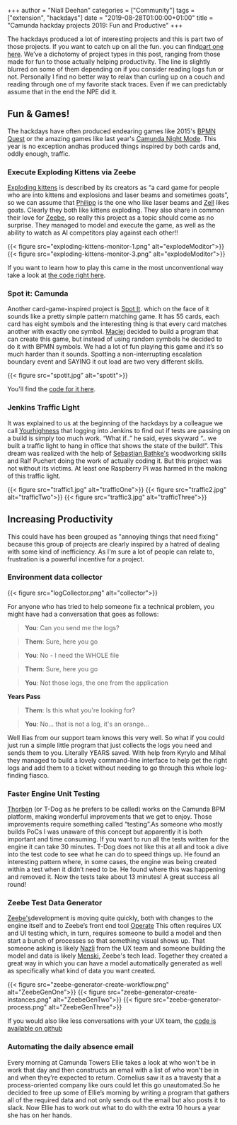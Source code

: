 +++
author = "Niall Deehan"
categories = ["Community"]
tags = ["extension", "hackdays"]
date = "2019-08-28T01:00:00+01:00"
title = "Camunda hackday projects 2019: Fun and Productive"
+++

The hackdays produced a lot of interesting projects and this is part two of those projects. If you want to catch up on all the fun. you can find[part one here](https://blog.camunda.com/post/2019/08/camunda-hackdays-2019-partone/).  We’ve a dichotomy of project types in this post, ranging from those made for fun to those actually helping productivity. The line is slightly blurred on some of them depending on if you consider reading logs fun or not. Personally I find no better way to relax than curling up on a couch and reading through one of my favorite stack traces. Even if we can predictably assume that in the end the NPE did it.

## Fun & Games!
The hackdays have often produced endearing games like 2015's [BPMN Quest](https://blog.camunda.com/post/2015/09/bpmn-quest-camunda-as-game-engine/) or the amazing games like last year's [Camunda Night Mode](https://github.com/SebastianStamm/camunda-night-mode). This year is no exception andhas produced things inspired by both cards and, oddly enough, traffic.

### Execute Exploding Kittens via Zeebe
[Exploding kittens](https://explodingkittens.com/) is described by its creators as “a card game for people who are into kittens and explosions and laser beams and sometimes goats”, so we can assume that  [Philipp](https://github.com/saig0) is the one who like laser beams and [Zell](https://github.com/Zelldon) likes goats. Clearly they both like kittens exploding. They also share in common their love for [Zeebe](https://zeebe.io/), so really this project as a topic should come as no surprise. They managed to model and execute the game, as well as the ability to watch as AI competitors play against each other!!

{{< figure src="exploding-kittens-monitor-1.png" alt="explodeModitor">}}
{{< figure src="exploding-kittens-monitor-3.png" alt="explodeModitor">}}

If you want to learn how to play this came in the most unconventional way take a look at [the code right here](https://github.com/saig0/bpmn-games). 

### Spot it: Camunda
Another card-game-inspired project is [Spot It](https://boardgamegeek.com/boardgame/63268/spot-it).  which on the face of it sounds like a pretty simple pattern matching game. It has 55 cards, each card has eight symbols and the interesting thing is that every card matches another with exactly one symbol. [Maciej](https://github.com/barmac) decided to build a program that can create this game, but instead of using random symbols he decided to do it with BPMN symbols. We had a lot of fun playing this game and it’s so much harder than it sounds. Spotting a non-interrupting escalation boundary event and SAYING it out load are two very different skills.

{{< figure src="spotit.jpg" alt="spotit">}}

You'll find the [code for it here](https://github.com/barmac/spot-it-generator).

### Jenkins Traffic Light
It was explained to us at the beginning of the hackdays by a colleague we call [Yourhighness](https://github.com/JoHeinem) that logging into Jenkins to find out if tests are passing on a build is simply too much work. “What if..” he said, eyes skyward “.. we built a traffic light to hang in office that shows the state of the build!”. This dream was realized with the help of [Sebastian Bathke's](https://github.com/megglos) woodworking skills and Ralf Puchert doing the work of actually coding it. But this project was not without its victims. At least one Raspberry Pi was harmed in the making of this traffic light.

{{< figure src="traffic1.jpg" alt="trafficOne">}}
{{< figure src="traffic2.jpg" alt="trafficTwo">}}
{{< figure src="traffic3.jpg" alt="trafficThree">}}

## Increasing Productivity
This could have has been grouped as "annoying things that need fixing" because this group of projects are clearly inspired by a hatred of dealing with some kind of inefficiency. As I'm sure a lot of people can relate to, frustration is a powerful incentive for a project.

### Environment data collector

{{< figure src="logCollector.png" alt="collector">}}

For anyone who has tried to help someone fix a technical problem, you might have had a conversation that goes as follows:

> **You**: Can you send me the logs?

> **Them**: Sure, here you go

> **You**: No - I need the WHOLE file

> **Them**: Sure, here you go

> **You**: Not those logs, the one from the application

**Years Pass**

> **Them**: Is this what you're looking for?

> **You**: No... that is not a log, it's an orange...

Well Ilias from our support team knows this very well. So what if you could just run a simple little program that just collects the logs you need and sends them to you. Literally YEARS saved. With help from Kyrylo and Mihal they managed to build a lovely command-line interface to help get the right logs and add them to a ticket without needing to go through this whole log-finding fiasco.

### Faster Engine Unit Testing
[Thorben](https://github.com/ThorbenLindhauer) (or T-Dog as he prefers to be called) works on the Camunda BPM platform, making wonderful improvements that we get to enjoy. Those improvements require something called “testing”.As someone who mostly builds PoCs I was unaware of this concept but apparently it is both important and time consuming. If you want to run all the tests written for the engine it can take 30 minutes. T-Dog does not like this at all and took a dive into the test code to see what he can do to speed things up. He found an interesting pattern where, in some cases, the engine was being created within a test when it didn’t need to be. He found where this was happening and removed it. Now the tests take about 13 minutes! A great success all round!

### Zeebe Test Data Generator
[Zeebe's](https://zeebe.io/)development is moving quite quickly, both with changes to the engine itself and to Zeebe’s front end tool [Operate](https://zeebe.io/blog/2019/04/announcing-operate-visibility-and-problem-solving/) This often requires UX and UI testing which, in turn, requires someone to build a model and then start a bunch of processes so that something visual shows up. That someone asking is likely [Nazli](https://twitter.com/nazlikayadesign) from the UX team and someone building the model and data is likely [Menski,](https://github.com/menski) Zeebe's tech lead. Together they created a great way in which you can have a model automatically generated as well as specifically what kind of data you want created. 

{{< figure src="zeebe-generator-create-workflow.png" alt="ZeebeGenOne">}}
{{< figure src="zeebe-generator-create-instances.png" alt="ZeebeGenTwo">}}
{{< figure src="zeebe-generator-process.png" alt="ZeebeGenThree">}}

If you would also like less conversations with your UX team, the [code is available on github](https://github.com/menski/zeebe-test-data-generator)

### Automating the daily absence email
Every morning at Camunda Towers Ellie takes a look at who won't be in work that day and then constructs an email with a list of who won't be in and when they’re expected to return. Cornelius saw it as a travesty that a process-oriented company like ours could let this go unautomated.So he decided to free up some of Ellie’s morning by writing a program that gathers all of the required data and not only sends out the email but also posts it to slack. Now Ellie has to work out what to do with the extra 10 hours a year she has on her hands.

